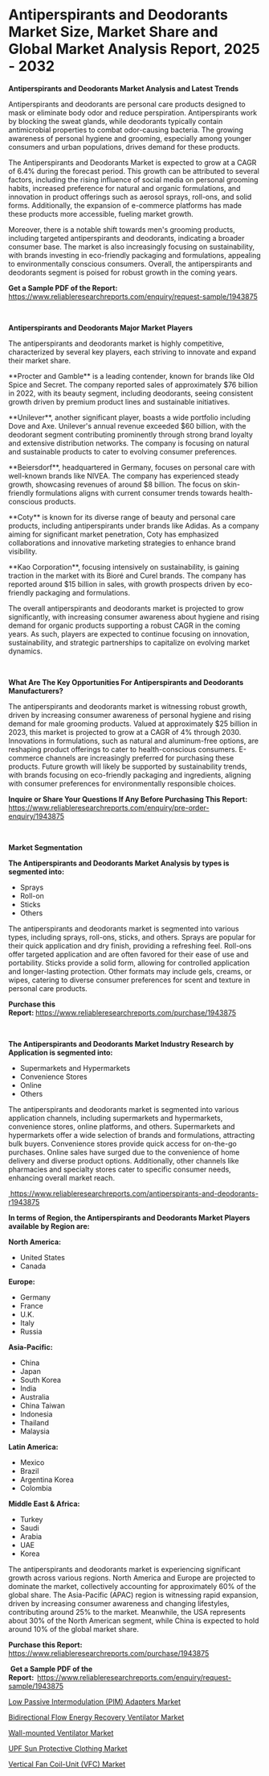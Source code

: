 <p><h1>Antiperspirants and Deodorants Market Size, Market Share and Global Market Analysis Report, 2025 - 2032</h1></p><p><strong>Antiperspirants and Deodorants Market Analysis and Latest Trends</strong></p>
<p><p>Antiperspirants and deodorants are personal care products designed to mask or eliminate body odor and reduce perspiration. Antiperspirants work by blocking the sweat glands, while deodorants typically contain antimicrobial properties to combat odor-causing bacteria. The growing awareness of personal hygiene and grooming, especially among younger consumers and urban populations, drives demand for these products.</p><p>The Antiperspirants and Deodorants Market is expected to grow at a CAGR of 6.4% during the forecast period. This growth can be attributed to several factors, including the rising influence of social media on personal grooming habits, increased preference for natural and organic formulations, and innovation in product offerings such as aerosol sprays, roll-ons, and solid forms. Additionally, the expansion of e-commerce platforms has made these products more accessible, fueling market growth. </p><p>Moreover, there is a notable shift towards men's grooming products, including targeted antiperspirants and deodorants, indicating a broader consumer base. The market is also increasingly focusing on sustainability, with brands investing in eco-friendly packaging and formulations, appealing to environmentally conscious consumers. Overall, the antiperspirants and deodorants segment is poised for robust growth in the coming years.</p></p>
<p><strong>Get a Sample PDF of the Report:&nbsp;</strong> <a href="https://www.reliableresearchreports.com/enquiry/request-sample/1943875?utm_campaign=2662&utm_medium=2&utm_source=Github&utm_content=ia&utm_term=04042025&utm_id=antiperspirants-and-deodorants">https://www.reliableresearchreports.com/enquiry/request-sample/1943875</a></p>
<p>&nbsp;</p>
<p><strong>Antiperspirants and Deodorants Major Market Players</strong></p>
<p><p>The antiperspirants and deodorants market is highly competitive, characterized by several key players, each striving to innovate and expand their market share. </p><p>**Procter and Gamble** is a leading contender, known for brands like Old Spice and Secret. The company reported sales of approximately $76 billion in 2022, with its beauty segment, including deodorants, seeing consistent growth driven by premium product lines and sustainable initiatives.</p><p>**Unilever**, another significant player, boasts a wide portfolio including Dove and Axe. Unilever's annual revenue exceeded $60 billion, with the deodorant segment contributing prominently through strong brand loyalty and extensive distribution networks. The company is focusing on natural and sustainable products to cater to evolving consumer preferences.</p><p>**Beiersdorf**, headquartered in Germany, focuses on personal care with well-known brands like NIVEA. The company has experienced steady growth, showcasing revenues of around $8 billion. The focus on skin-friendly formulations aligns with current consumer trends towards health-conscious products.</p><p>**Coty** is known for its diverse range of beauty and personal care products, including antiperspirants under brands like Adidas. As a company aiming for significant market penetration, Coty has emphasized collaborations and innovative marketing strategies to enhance brand visibility.</p><p>**Kao Corporation**, focusing intensively on sustainability, is gaining traction in the market with its Bioré and Curel brands. The company has reported around $15 billion in sales, with growth prospects driven by eco-friendly packaging and formulations.</p><p>The overall antiperspirants and deodorants market is projected to grow significantly, with increasing consumer awareness about hygiene and rising demand for organic products supporting a robust CAGR in the coming years. As such, players are expected to continue focusing on innovation, sustainability, and strategic partnerships to capitalize on evolving market dynamics.</p></p>
<p>&nbsp;</p>
<p><strong>What Are The Key Opportunities For Antiperspirants and Deodorants Manufacturers?</strong></p>
<p><p>The antiperspirants and deodorants market is witnessing robust growth, driven by increasing consumer awareness of personal hygiene and rising demand for male grooming products. Valued at approximately $25 billion in 2023, this market is projected to grow at a CAGR of 4% through 2030. Innovations in formulations, such as natural and aluminum-free options, are reshaping product offerings to cater to health-conscious consumers. E-commerce channels are increasingly preferred for purchasing these products. Future growth will likely be supported by sustainability trends, with brands focusing on eco-friendly packaging and ingredients, aligning with consumer preferences for environmentally responsible choices.</p></p>
<p><strong>Inquire or Share Your Questions If Any Before Purchasing This Report:</strong> <a href="https://www.reliableresearchreports.com/enquiry/pre-order-enquiry/1943875?utm_campaign=2662&utm_medium=2&utm_source=Github&utm_content=ia&utm_term=04042025&utm_id=antiperspirants-and-deodorants">https://www.reliableresearchreports.com/enquiry/pre-order-enquiry/1943875</a></p>
<p>&nbsp;</p>
<p><strong>Market Segmentation</strong></p>
<p><strong>The Antiperspirants and Deodorants Market Analysis by types is segmented into:</strong></p>
<p><ul><li>Sprays</li><li>Roll-on</li><li>Sticks</li><li>Others</li></ul></p>
<p><p>The antiperspirants and deodorants market is segmented into various types, including sprays, roll-ons, sticks, and others. Sprays are popular for their quick application and dry finish, providing a refreshing feel. Roll-ons offer targeted application and are often favored for their ease of use and portability. Sticks provide a solid form, allowing for controlled application and longer-lasting protection. Other formats may include gels, creams, or wipes, catering to diverse consumer preferences for scent and texture in personal care products.</p></p>
<p><strong>Purchase this Report:&nbsp;</strong><a href="https://www.reliableresearchreports.com/purchase/1943875?utm_campaign=2662&utm_medium=2&utm_source=Github&utm_content=ia&utm_term=04042025&utm_id=antiperspirants-and-deodorants">https://www.reliableresearchreports.com/purchase/1943875</a></p>
<p>&nbsp;</p>
<p><strong>The Antiperspirants and Deodorants Market Industry Research by Application is segmented into:</strong></p>
<p><ul><li>Supermarkets and Hypermarkets</li><li>Convenience Stores</li><li>Online</li><li>Others</li></ul></p>
<p><p>The antiperspirants and deodorants market is segmented into various application channels, including supermarkets and hypermarkets, convenience stores, online platforms, and others. Supermarkets and hypermarkets offer a wide selection of brands and formulations, attracting bulk buyers. Convenience stores provide quick access for on-the-go purchases. Online sales have surged due to the convenience of home delivery and diverse product options. Additionally, other channels like pharmacies and specialty stores cater to specific consumer needs, enhancing overall market reach.</p></p>
<p><a href="https://www.reliableresearchreports.com/antiperspirants-and-deodorants-r1943875?utm_campaign=2662&utm_medium=2&utm_source=Github&utm_content=ia&utm_term=04042025&utm_id=antiperspirants-and-deodorants">&nbsp;https://www.reliableresearchreports.com/antiperspirants-and-deodorants-r1943875</a></p>
<p><strong>In terms of Region, the Antiperspirants and Deodorants Market Players available by Region are:</strong></p>
<p>
    <p> <strong> North America: </strong>
        <ul>
            <li>United States</li>
            <li>Canada</li>
        </ul>
        </p> 
    <p> <strong> Europe: </strong>
        <ul>
            <li>Germany</li>
            <li>France</li>
            <li>U.K.</li>
            <li>Italy</li>
            <li>Russia</li>
        </ul>
        </p> 
    <p> <strong> Asia-Pacific: </strong>
        <ul>
            <li>China</li>
            <li>Japan</li>
            <li>South Korea</li>
            <li>India</li>
            <li>Australia</li>
            <li>China Taiwan</li>
            <li>Indonesia</li>
            <li>Thailand</li>
            <li>Malaysia</li>
        </ul>
        </p> 
    <p> <strong> Latin America: </strong>
        <ul>
            <li>Mexico</li>
            <li>Brazil</li>
            <li>Argentina Korea</li>
            <li>Colombia</li>
        </ul>
        </p> 
    <p> <strong> Middle East & Africa: </strong>
        <ul>
            <li>Turkey</li>
            <li>Saudi</li>
            <li>Arabia</li>
            <li>UAE</li>
            <li>Korea</li>
        </ul>
    </p>
    </p>
<p><p>The antiperspirants and deodorants market is experiencing significant growth across various regions. North America and Europe are projected to dominate the market, collectively accounting for approximately 60% of the global share. The Asia-Pacific (APAC) region is witnessing rapid expansion, driven by increasing consumer awareness and changing lifestyles, contributing around 25% to the market. Meanwhile, the USA represents about 30% of the North American segment, while China is expected to hold around 10% of the global market share.</p></p>
<p><strong>Purchase this Report: </strong><a href="https://www.reliableresearchreports.com/purchase/1943875?utm_campaign=2662&utm_medium=2&utm_source=Github&utm_content=ia&utm_term=04042025&utm_id=antiperspirants-and-deodorants">https://www.reliableresearchreports.com/purchase/1943875</a></p>
<p>&nbsp;<strong>Get a Sample PDF of the Report:&nbsp;&nbsp;</strong><a href="https://www.reliableresearchreports.com/enquiry/request-sample/1943875?utm_campaign=2662&utm_medium=2&utm_source=Github&utm_content=ia&utm_term=04042025&utm_id=antiperspirants-and-deodorants">https://www.reliableresearchreports.com/enquiry/request-sample/1943875</a></p>
<p><strong></strong></p>
<p><p><a href="https://www.linkedin.com/pulse/low-passive-intermodulation-pim-adapters-market-expected-49jdf?utm_campaign=2662&utm_medium=2&utm_source=Github&utm_content=ia&utm_term=04042025&utm_id=antiperspirants-and-deodorants">Low Passive Intermodulation (PIM) Adapters Market</a></p><p><a href="https://www.linkedin.com/pulse/bidirectional-flow-energy-recovery-ventilator-market-progressan-cosmf?utm_campaign=2662&utm_medium=2&utm_source=Github&utm_content=ia&utm_term=04042025&utm_id=antiperspirants-and-deodorants">Bidirectional Flow Energy Recovery Ventilator Market</a></p><p><a href="https://www.linkedin.com/pulse/evolution-wall-mounted-ventilator-market-key-shifts-from-2025-zhgjf?utm_campaign=2662&utm_medium=2&utm_source=Github&utm_content=ia&utm_term=04042025&utm_id=antiperspirants-and-deodorants">Wall-mounted Ventilator Market</a></p><p><a href="https://github.com/rushanday/Market-Research-Report-List-1/blob/main/upf-sun-protective-clothing-market.md?utm_campaign=2662&utm_medium=2&utm_source=Github&utm_content=ia&utm_term=04042025&utm_id=antiperspirants-and-deodorants">UPF Sun Protective Clothing Market</a></p><p><a href="https://www.linkedin.com/pulse/in-depth-analysis-vertical-fan-coil-unit-vfc-market-5xquf?utm_campaign=2662&utm_medium=2&utm_source=Github&utm_content=ia&utm_term=04042025&utm_id=antiperspirants-and-deodorants">Vertical Fan Coil-Unit (VFC) Market</a></p></p>